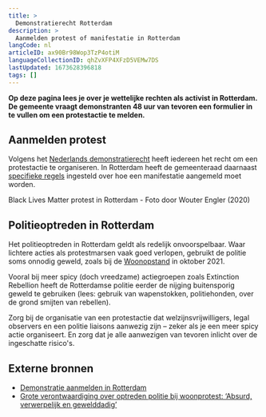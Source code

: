 ```yaml
---
title: >
  Demonstratierecht Rotterdam
description: >
  Aanmelden protest of manifestatie in Rotterdam
langCode: nl
articleID: ax90Br98Wop3TzP4otiM
languageCollectionID: qhZvXFP4XFzD5VEMw7DS
lastUpdated: 1673628396818
tags: []
---
```


**Op deze pagina lees je over je wettelijke rechten als activist in Rotterdam. De gemeente vraagt demonstranten 48 uur van tevoren een formulier in te vullen om een protestactie te melden.**

## Aanmelden protest

Volgens het [Nederlands demonstratierecht](/nl/rights) heeft iedereen het recht om een protestactie te organiseren. In Rotterdam heeft de gemeenteraad daarnaast [specifieke regels](https://www.rotterdam.nl/loket/bewijs-kennisgeving-demonstraties/) ingesteld over hoe een manifestatie aangemeld moet worden.

<div><figcaption>Black Lives Matter protest in Rotterdam - Foto door Wouter Engler (2020)</figcaption></div>

## Politieoptreden in **Rotterdam**

Het politieoptreden in Rotterdam geldt als redelijk onvoorspelbaar. Waar lichtere acties als protestmarsen vaak goed verlopen, gebruikt de politie soms onnodig geweld, zoals bij de [Woonopstand](https://woonopstand.nl/persbericht-woonopstand-presenteert-zwartboek-politieoptreden-17-oktober-eist-onafhankelijk-onderzoek/) in oktober 2021.

Vooral bij meer spicy (doch vreedzame) actiegroepen zoals Extinction Rebellion heeft de Rotterdamse politie eerder de nijging buitensporig geweld te gebruiken (lees: gebruik van wapenstokken, politiehonden, over de grond smijten van rebellen).

Zorg bij de organisatie van een protestactie dat welzijnsvrijwilligers, legal observers en een politie liaisons aanwezig zijn – zeker als je een meer spicy actie organiseert. En zorg dat je alle aanwezigen van tevoren inlicht over de ingeschatte risico's.

<div></div>

## Externe bronnen

-   [Demonstratie aanmelden in Rotterdam](https://www.rotterdam.nl/wonen-leven/demonstraties/)
-   [Grote verontwaar­di­ging over optreden politie bij woonpro­test: ‘Absurd, verwerpe­lijk en geweldda­dig’](https://www.ad.nl/rotterdam/grote-verontwaardiging-over-optreden-politie-bij-woonprotest-absurd-verwerpelijk-en-gewelddadig~a59bc877/)